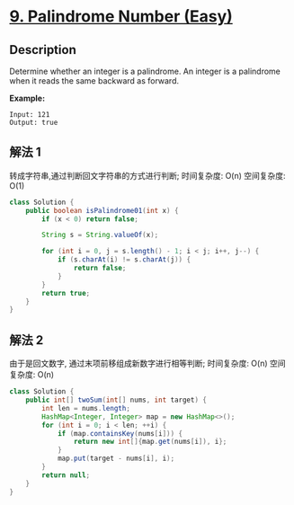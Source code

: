 # [9. Palindrome Number (Easy)](https://leetcode.com/problems/palindrome-number/)

## Description

Determine whether an integer is a palindrome. An integer is a palindrome when it reads the same backward as forward.

**Example:**

```
Input: 121
Output: true
```


## 解法 1

转成字符串,通过判断回文字符串的方式进行判断;
时间复杂度: O(n)
空间复杂度: O(1)

```java
class Solution {
    public boolean isPalindrome01(int x) {
        if (x < 0) return false;

        String s = String.valueOf(x);

        for (int i = 0, j = s.length() - 1; i < j; i++, j--) {
            if (s.charAt(i) != s.charAt(j)) {
                return false;
            }
        }
        return true;
    }
}
```

## 解法 2
由于是回文数字, 通过末项前移组成新数字进行相等判断;
时间复杂度: O(n)
空间复杂度: O(n)
```java
class Solution {
    public int[] twoSum(int[] nums, int target) {
        int len = nums.length;
        HashMap<Integer, Integer> map = new HashMap<>();
        for (int i = 0; i < len; ++i) {
            if (map.containsKey(nums[i])) {
                return new int[]{map.get(nums[i]), i};
            }
            map.put(target - nums[i], i);
        }
        return null;
    }
}
```
